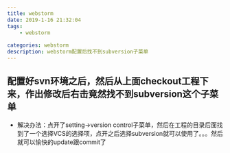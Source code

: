 ```yaml
---
title: webstorm
date: 2019-1-16 21:32:04
tags: 
    - webstorm
    
categories: webstorm
description: webstorm配置后找不到subversion子菜单
---
```




## 配置好svn环境之后，然后从上面checkout工程下来，作出修改后右击竟然找不到subversion这个子菜单
+ 解决办法：点开了setting->version control子菜单，然后在工程的目录后面找到了一个选择VCS的选择项，点开之后选择subversion就可以使用了。。。然后就可以愉快的update跟commit了 
